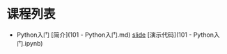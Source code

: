 # 课程列表

* Python入门 [简介](101 - Python入门.md) [slide](https://drive.google.com/open?id=1AzJOmaqnzwYkcKhKHLDGBwmh_j-h2RacTTLPtHaSqJ8) [演示代码](101 - Python入门.ipynb)
